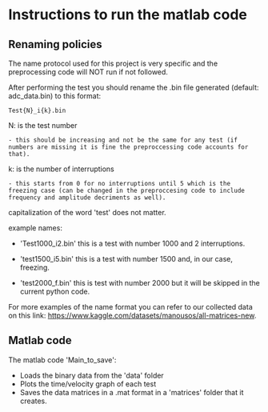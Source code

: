 # Instructions to run the matlab code

## Renaming policies

The name protocol used for this project is very specific and the preprocessing code will NOT run if not followed. 

After performing the test you should rename the .bin file generated (default: adc_data.bin) to this format:

```Test{N}_i{k}.bin ``` 

N: is the test number 

    - this should be increasing and not be the same for any test (if numbers are missing it is fine the preproccessing code accounts for that).

k: is the number of interruptions 

    - this starts from 0 for no interruptions until 5 which is the freezing case (can be changed in the preproccesing code to include frequency and amplitude decriments as well).

capitalization of the word 'test' does not matter.

example names: 
- 'Test1000_i2.bin' this is a test with number 1000 and 2 interruptions.

- 'test1500_i5.bin' this is a test with number 1500 and, in our case, freezing.

- 'test2000_f.bin' this is test with number 2000 but it will be skipped in the current python code.

For more examples of the name format you can refer to our collected data on this link: https://www.kaggle.com/datasets/manousos/all-matrices-new.

## Matlab code

The matlab code 'Main_to_save':
-  Loads the binary data from the 'data' folder
-  Plots the time/velocity graph of each test
-  Saves the data matrices in a .mat format in a 'matrices' folder that it creates. 

